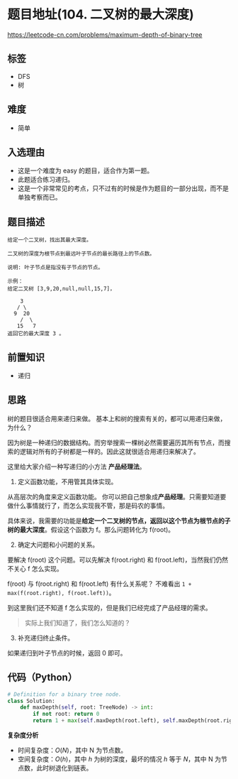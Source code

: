 # 题目地址(104. 二叉树的最大深度)

https://leetcode-cn.com/problems/maximum-depth-of-binary-tree

## 标签

- DFS
- 树

## 难度

- 简单

## 入选理由

- 这是一个难度为 easy 的题目，适合作为第一题。
- 此题适合练习递归。
- 这是一个非常常见的考点，只不过有的时候是作为题目的一部分出现，而不是单独考察而已。

## 题目描述

```
给定一个二叉树，找出其最大深度。

二叉树的深度为根节点到最远叶子节点的最长路径上的节点数。

说明: 叶子节点是指没有子节点的节点。

示例：
给定二叉树 [3,9,20,null,null,15,7]，

    3
   / \
  9  20
    /  \
   15   7
返回它的最大深度 3 。
```

## 前置知识

- 递归

## 思路

树的题目很适合用来递归来做。 基本上和树的搜索有关的，都可以用递归来做，为什么？

因为树是一种递归的数据结构。而穷举搜索一棵树必然需要遍历其所有节点，而搜索的逻辑对所有的子树都是一样的。因此这就很适合用递归来解决了。

这里给大家介绍一种写递归的小方法 **产品经理法**。

1. 定义函数功能，不用管其具体实现。

从高层次的角度来定义函数功能。 你可以把自己想象成**产品经理**。只需要知道要做什么事情就行了，而怎么实现我不管，那是码农的事情。

具体来说，我需要的功能是**给定一个二叉树的节点，返回以这个节点为根节点的子树的最大深度**。假设这个函数为 f。那么问题转化为 f(root)。

2. 确定大问题和小问题的关系。

要解决 f(root) 这个问题。可以先解决 f(root.right) 和 f(root.left)，当然我们仍然不关心 f 怎么实现。

f(root) 与 f(root.right) 和 f(root.left) 有什么关系呢？ 不难看出 `1 + max(f(root.right), f(root.left))`。

到这里我们还不知道 f 怎么实现的，但是我们已经完成了产品经理的需求。

> 实际上我们知道了，我们怎么知道的？

3. 补充递归终止条件。

如果递归到叶子节点的时候，返回 0 即可。

## 代码（Python）

```py
# Definition for a binary tree node.
class Solution:
    def maxDepth(self, root: TreeNode) -> int:
        if not root: return 0
        return 1 + max(self.maxDepth(root.left), self.maxDepth(root.right))
```

**复杂度分析**

- 时间复杂度：$O(N)$，其中 N 为节点数。
- 空间复杂度：$O(h)$，其中 $h$ 为树的深度，最坏的情况 $h$ 等于 $N$，其中 N 为节点数，此时树退化到链表。
